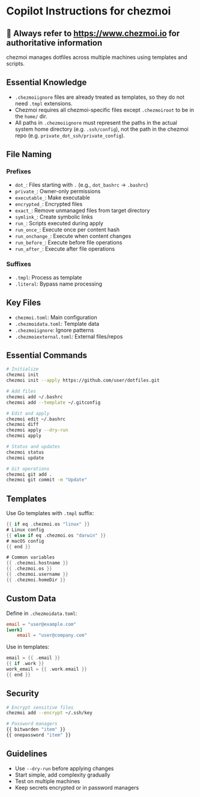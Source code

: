 # Copilot Instructions for chezmoi

## 🚨 Always refer to <https://www.chezmoi.io> for authoritative information

chezmoi manages dotfiles across multiple machines using templates and scripts.

## Essential Knowledge

- `.chezmoiignore` files are already treated as templates, so they do not need `.tmpl` extensions.
- Chezmoi requires all chezmoi-specific files except `.chezmoiroot` to be in the `home/` dir.
- All paths in `.chezmoiignore` must represent the paths in the actual system home directory (e.g.
  `.ssh/config`), not the path in the chezmoi repo (e.g. `private_dot_ssh/private_config`).

## File Naming

### Prefixes

- `dot_`: Files starting with `.` (e.g., `dot_bashrc` → `.bashrc`)
- `private_`: Owner-only permissions
- `executable_`: Make executable
- `encrypted_`: Encrypted files
- `exact_`: Remove unmanaged files from target directory
- `symlink_`: Create symbolic links
- `run_`: Scripts executed during apply
- `run_once_`: Execute once per content hash
- `run_onchange_`: Execute when content changes
- `run_before_`: Execute before file operations
- `run_after_`: Execute after file operations

### Suffixes

- `.tmpl`: Process as template
- `.literal`: Bypass name processing

## Key Files

- `chezmoi.toml`: Main configuration
- `.chezmoidata.toml`: Template data
- `.chezmoiignore`: Ignore patterns
- `.chezmoiexternal.toml`: External files/repos

## Essential Commands

```bash
# Initialize
chezmoi init
chezmoi init --apply https://github.com/user/dotfiles.git

# Add files
chezmoi add ~/.bashrc
chezmoi add --template ~/.gitconfig

# Edit and apply
chezmoi edit ~/.bashrc
chezmoi diff
chezmoi apply --dry-run
chezmoi apply

# Status and updates
chezmoi status
chezmoi update

# Git operations
chezmoi git add .
chezmoi git commit -m "Update"
```

## Templates

Use Go templates with `.tmpl` suffix:

```go
{{ if eq .chezmoi.os "linux" }}
# Linux config
{{ else if eq .chezmoi.os "darwin" }}
# macOS config
{{ end }}

# Common variables
{{ .chezmoi.hostname }}
{{ .chezmoi.os }}
{{ .chezmoi.username }}
{{ .chezmoi.homeDir }}
```

## Custom Data

Define in `.chezmoidata.toml`:

```toml
email = "user@example.com"
[work]
    email = "user@company.com"
```

Use in templates:

```go
email = {{ .email }}
{{ if .work }}
work_email = {{ .work.email }}
{{ end }}
```

## Security

```bash
# Encrypt sensitive files
chezmoi add --encrypt ~/.ssh/key

# Password managers
{{ bitwarden "item" }}
{{ onepassword "item" }}
```

## Guidelines

- Use `--dry-run` before applying changes
- Start simple, add complexity gradually
- Test on multiple machines
- Keep secrets encrypted or in password managers
